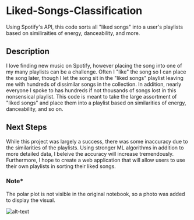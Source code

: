 # Liked-Songs-Classification
Using Spotify's API, this code sorts all "liked songs" into a user's playlists based on similiraities of energy, danceability, and more.

## Description
I love finding new music on Spotify, however placing the song into one of my many playlists can be a challenge. Often I "like" the song so I can place the song later, though I  let the song sit in the "liked songs" playlist leaving me with hundreds of dissimilar songs in the collection. In addition, nearly everyone I spoke to has hundreds if not thousands of songs lost in this nonsensical playlist. This code is meant to take the large assortment of "liked songs" and place them into a playlist based on similarities of energy, danceability, and so on.

## Next Steps
While this project was largely a success, there was some inaccuracy due to the similarities of the playlists. Using stronger ML algorithms in addition to more detailed data, I beleive the accuracy will increase tremendously. Furthermore, I hope to create a web application that will allow users to use their own playlists in sorting their liked songs.

### Note* 
The polar plot is not visible in the original notebook, so a photo was added to display the visual.

![alt-text](https://github.com/Mgbreslau37/Liked-Songs-Classification/blob/main/images/PolarPlot.png)

